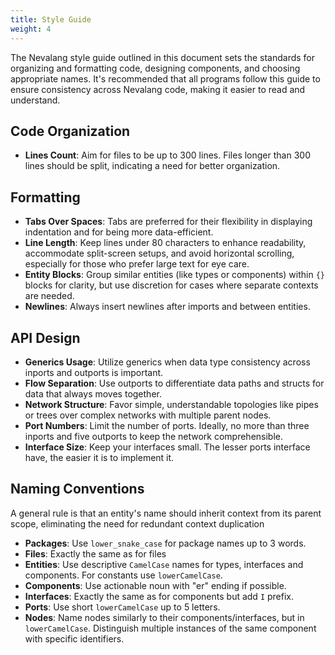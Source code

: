 ```yaml
---
title: Style Guide
weight: 4
---
```


The Nevalang style guide outlined in this document sets the standards for organizing and formatting code, designing components, and choosing appropriate names. It's recommended that all programs follow this guide to ensure consistency across Nevalang code, making it easier to read and understand.

## Code Organization

- **Lines Count**: Aim for files to be up to 300 lines. Files longer than 300 lines should be split, indicating a need for better organization.

## Formatting

- **Tabs Over Spaces**: Tabs are preferred for their flexibility in displaying indentation and for being more data-efficient.
- **Line Length**: Keep lines under 80 characters to enhance readability, accommodate split-screen setups, and avoid horizontal scrolling, especially for those who prefer large text for eye care.
- **Entity Blocks**: Group similar entities (like types or components) within `{}` blocks for clarity, but use discretion for cases where separate contexts are needed.
- **Newlines**: Always insert newlines after imports and between entities.

## API Design

- **Generics Usage**: Utilize generics when data type consistency across inports and outports is important.
- **Flow Separation**: Use outports to differentiate data paths and structs for data that always moves together.
- **Network Structure**: Favor simple, understandable topologies like pipes or trees over complex networks with multiple parent nodes.
- **Port Numbers**: Limit the number of ports. Ideally, no more than three inports and five outports to keep the network comprehensible.
- **Interface Size**: Keep your interfaces small. The lesser ports interface have, the easier it is to implement it.

## Naming Conventions

A general rule is that an entity's name should inherit context from its parent scope, eliminating the need for redundant context duplication

- **Packages**: Use `lower_snake_case` for package names up to 3 words.
- **Files**: Exactly the same as for files
- **Entities**: Use descriptive `CamelCase` names for types, interfaces and components. For constants use `lowerCamelCase`.
- **Components**: Use actionable noun with "er" ending if possible.
- **Interfaces**: Exactly the same as for components but add `I` prefix.
- **Ports**: Use short `lowerCamelCase` up to 5 letters.
- **Nodes**: Name nodes similarly to their components/interfaces, but in `lowerCamelCase`. Distinguish multiple instances of the same component with specific identifiers.
